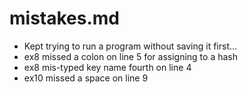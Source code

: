 # mistakes.md

* Kept trying to run a program without saving it first...
* ex8 missed a colon on line 5 for assigning to a hash
* ex8 mis-typed key name fourth on line 4
* ex10 missed a space on line 9

